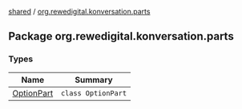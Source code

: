 [shared](../index.md) / [org.rewedigital.konversation.parts](./index.md)

## Package org.rewedigital.konversation.parts

### Types

| Name | Summary |
|---|---|
| [OptionPart](-option-part/index.md) | `class OptionPart` |

